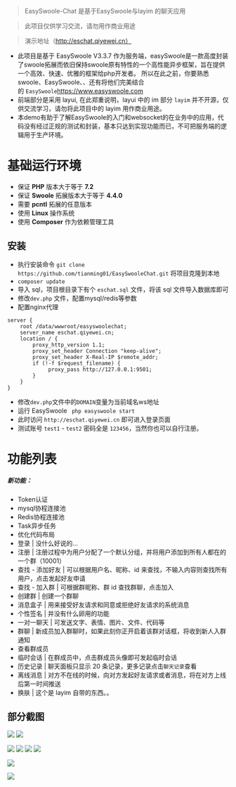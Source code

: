
> EasySwoole-Chat 是基于EasySwoole与layim 的聊天应用

> 此项目仅供学习交流，请勿用作商业用途 

> 演示地址（http://eschat.qiyewei.cn）

-   此项目是基于 EasySwoole V3.3.7 作为服务端，easySwoole是一款高度封装了swoole拓展而依旧保持swoole原有特性的一个高性能异步框架，旨在提供一个高效、快速、优雅的框架给php开发者。
所以在此之前，你要熟悉 swoole、EasySwoole、、还有将他们完美结合的 `EasySwoole`<https://www.easyswoole.com>
-   前端部分是采用 layui, 在此郑重说明，layui 中的 im 部分 `layim` 并不开源，仅供交流学习，请勿将此项目中的 layim 用作商业用途。
-   本demo有助于了解EasySwoole的入门和websocket的在业务中的应用，代码没有经过正规的测试和封装，基本只达到实现功能而已，不可把服务端的逻辑用于生产环境。
# 基础运行环境
-   保证 **PHP** 版本大于等于 **7.2**
-   保证 **Swoole** 拓展版本大于等于 **4.4.0**
-   需要 **pcntl** 拓展的任意版本
-   使用 **Linux** 操作系统
-   使用 **Composer** 作为依赖管理工具


## 安装

-   执行安装命令 `git clone https://github.com/tianming01/EasySwooleChat.git` 将项目克隆到本地
-   `composer update` 
-   导入 sql，项目根目录下有个 `eschat.sql` 文件，将该 sql 文件导入数据库即可
-   修改`dev.php` 文件，配置mysql/redis等参数
-   配置nginx代理
```
server {
    root /data/wwwroot/easyswoolechat;
    server_name eschat.qiyewei.cn;
    location / {
        proxy_http_version 1.1;
        proxy_set_header Connection "keep-alive";
        proxy_set_header X-Real-IP $remote_addr;
        if (!-f $request_filename) {
             proxy_pass http://127.0.0.1:9501;
        }
    }
}
```
-   修改`dev.php`文件中的`DOMAIN`变量为当前域名ws地址
-   运行 EasySwoole ` php easyswoole start`
-   此时访问 `http://eschat.qiyewei.cn` 即可进入登录页面
-   测试账号 `test1` - `test2` 密码全是 `123456`，当然你也可以自行注册。

# 功能列表
##### 新功能：
* Token认证
* mysql协程连接池
* Redis协程连接池
* Task异步任务
* 优化代码布局
* 登录 | 没什么好说的...
* 注册 | 注册过程中为用户分配了一个默认分组，并将用户添加到所有人都在的一个群（10001）
* 查找 - 添加好友 | 可以根据用户名、昵称、id 来查找，不输入内容则查找所有用户，点击发起好友申请
* 查找 - 加入群 | 可根据群昵称、群 id 查找群聊，点击加入
* 创建群 | 创建一个群聊
* 消息盒子 | 用来接受好友请求和同意或拒绝好友请求的系统消息
* 个性签名 | 并没有什么卵用的功能
* 一对一聊天 | 可发送文字、表情、图片、文件、代码等
* 群聊 | 新成员加入群聊时，如果此刻你正开启着该群对话框，将收到新人入群通知
* 查看群成员
* 临时会话 | 在群成员中，点击群成员头像即可发起临时会话
* 历史记录 | 聊天面板只显示 20 条记录，更多记录点击`聊天记录`查看
* 离线消息 | 对方不在线的时候，向对方发起好友请求或者消息，将在对方上线后第一时间推送
* 换肤 | 这个是 layim 自带的东西。。


## 部分截图
![](https://www.showdoc.cc/server/api/common/visitfile/sign/12b2683ccff23eb63b44709ec85a5580?showdoc=.jpg)
![](https://www.showdoc.cc/server/api/common/visitfile/sign/dc1e1cc03cd58d7a922c850f0eadcfb8?showdoc=.jpg)

![](https://www.showdoc.cc/server/api/common/visitfile/sign/4460a8b7415b395e85526ba5fae398ae?showdoc=.jpg)
![](https://www.showdoc.cc/server/api/common/visitfile/sign/27bc7ef2451735dba0d6d40374ca1f19?showdoc=.jpg)
![](https://www.showdoc.cc/server/api/common/visitfile/sign/d56745667c49f2411798a822d28e1562?showdoc=.jpg)
![](https://www.showdoc.cc/server/api/common/visitfile/sign/b28d6a8d242e7363fcfd0946bb06a2ec?showdoc=.jpg)

![](https://www.showdoc.cc/server/api/common/visitfile/sign/d52d1ff55d5819b88a3595eeb72f5499?showdoc=.jpg)

![](https://www.showdoc.cc/server/api/common/visitfile/sign/408d273322008fe3ae8eac188706e428?showdoc=.jpg)
